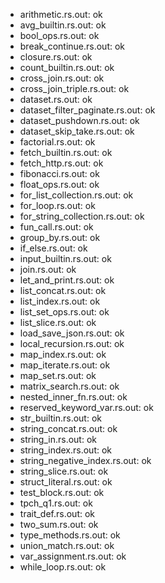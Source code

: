 - arithmetic.rs.out: ok
- avg_builtin.rs.out: ok
- bool_ops.rs.out: ok
- break_continue.rs.out: ok
- closure.rs.out: ok
- count_builtin.rs.out: ok
- cross_join.rs.out: ok
- cross_join_triple.rs.out: ok
- dataset.rs.out: ok
- dataset_filter_paginate.rs.out: ok
- dataset_pushdown.rs.out: ok
- dataset_skip_take.rs.out: ok
- factorial.rs.out: ok
- fetch_builtin.rs.out: ok
- fetch_http.rs.out: ok
- fibonacci.rs.out: ok
- float_ops.rs.out: ok
- for_list_collection.rs.out: ok
- for_loop.rs.out: ok
- for_string_collection.rs.out: ok
- fun_call.rs.out: ok
- group_by.rs.out: ok
- if_else.rs.out: ok
- input_builtin.rs.out: ok
- join.rs.out: ok
- let_and_print.rs.out: ok
- list_concat.rs.out: ok
- list_index.rs.out: ok
- list_set_ops.rs.out: ok
- list_slice.rs.out: ok
- load_save_json.rs.out: ok
- local_recursion.rs.out: ok
- map_index.rs.out: ok
- map_iterate.rs.out: ok
- map_set.rs.out: ok
- matrix_search.rs.out: ok
- nested_inner_fn.rs.out: ok
- reserved_keyword_var.rs.out: ok
- str_builtin.rs.out: ok
- string_concat.rs.out: ok
- string_in.rs.out: ok
- string_index.rs.out: ok
- string_negative_index.rs.out: ok
- string_slice.rs.out: ok
- struct_literal.rs.out: ok
- test_block.rs.out: ok
- tpch_q1.rs.out: ok
- trait_def.rs.out: ok
- two_sum.rs.out: ok
- type_methods.rs.out: ok
- union_match.rs.out: ok
- var_assignment.rs.out: ok
- while_loop.rs.out: ok
